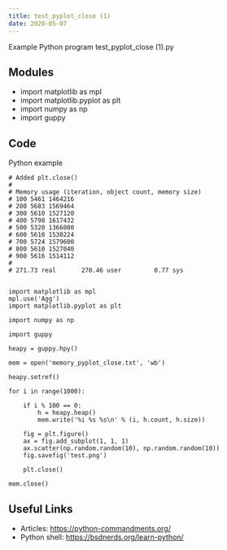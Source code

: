 ```yaml
---
title: test_pyplot_close (1)
date: 2020-05-07
---
```

Example Python program test_pyplot_close (1).py

## Modules

* import matplotlib as mpl
* import matplotlib.pyplot as plt
* import numpy as np
* import guppy

## Code

Python example

    # Added plt.close()
    #
    # Memory usage (iteration, object count, memory size)
    # 100 5461 1464216
    # 200 5683 1569464
    # 300 5610 1527120
    # 400 5798 1617432
    # 500 5320 1366000
    # 600 5610 1530224
    # 700 5724 1579600
    # 800 5610 1527040
    # 900 5616 1514112
    #
    # 271.73 real       270.46 user         0.77 sys
    
    
    import matplotlib as mpl
    mpl.use('Agg')
    import matplotlib.pyplot as plt
    
    import numpy as np
    
    import guppy
    
    heapy = guppy.hpy()
    
    mem = open('memory_pyplot_close.txt', 'wb')
    
    heapy.setref()
    
    for i in range(1000):
    
        if i % 100 == 0:
            h = heapy.heap()
            mem.write('%i %s %s\n' % (i, h.count, h.size))
    
        fig = plt.figure()
        ax = fig.add_subplot(1, 1, 1)
        ax.scatter(np.random.random(10), np.random.random(10))
        fig.savefig('test.png')
    
        plt.close()
    
    mem.close()
    

## Useful Links

- Articles: https://python-commandments.org/
- Python shell: https://bsdnerds.org/learn-python/
